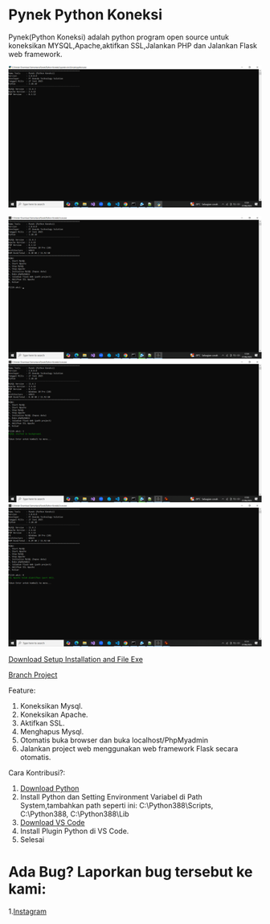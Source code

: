 # Pynek Python Koneksi

Pynek(Python Koneksi) adalah python program open source untuk koneksikan MYSQL,Apache,aktifkan SSL,Jalankan PHP dan Jalankan Flask web framework.

![Tampilan Pynek 1](https://github.com/AnTS-Groups/Pynek-Python-Koneksi-/blob/projects/Hasil%20tampilan/SS1.png?raw=true)

![Tampilan Pynek 2](https://github.com/AnTS-Groups/Pynek-Python-Koneksi-/blob/projects/Hasil%20tampilan/SS2.png?raw=true)
![Tampilan Pynek 3](https://github.com/AnTS-Groups/Pynek-Python-Koneksi-/blob/projects/Hasil%20tampilan/SS3.png?raw=true)
![Tampilan Pynek 4](https://github.com/AnTS-Groups/Pynek-Python-Koneksi-/blob/projects/Hasil%20tampilan/SS4.png?raw=true)



[Download Setup Installation and File Exe](https://github.com/AnTS-Groups/Pynek-Python-Koneksi-/releases/tag/1.0.0.0)


[Branch Project](https://github.com/AnTS-Groups/Pynek-Python-Koneksi-/tree/projects)


Feature:
1. Koneksikan Mysql.
2. Koneksikan Apache.
3. Aktifkan SSL.
4. Menghapus Mysql.
5. Otomatis buka browser dan buka localhost/PhpMyadmin
6. Jalankan project web menggunakan web framework Flask secara otomatis.

Cara Kontribusi?:
1. [Download Python](https://www.python.org/downloads/)
2. Install Python dan Setting Environment Variabel di Path System,tambahkan path seperti ini: C:\Python388\Scripts, C:\Python388\, C:\Python388\Lib
3. [Download VS Code](https://code.visualstudio.com/)
4. Install Plugin Python di VS Code.
5. Selesai


# Ada Bug? Laporkan bug tersebut ke kami:

1.[Instagram](https://www.instagram.com/antsgroups)
